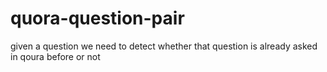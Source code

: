 # quora-question-pair
given a question we need to detect whether that question is already asked in qoura before or not
